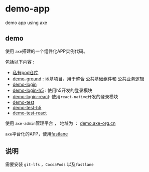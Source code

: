 # demo-app

demo app using axe

## demo

使用 `axe`搭建的一个组件化APP实例代码。 

包括以下内容 :

* [私有pod仓库](https://github.com/axe-org/ios-private-spec)
* [demo-ground](https://github.com/axe-org/demo-ground) : 地基项目，用于整合 公共基础组件和 公共业务逻辑
* [demo-login](https://github.com/axe-org/demo-login)
* [demo-login-h5](https://github.com/axe-org/demo-login-h5) : 使用h5开发的登录模块
* [demo-login-react](https://github.com/axe-org/demo-login-react): 使用`react-native`开发的登录模块
* [demo-test](https://github.com/axe-org/demo-test)
* [demo-test-h5](https://github.com/axe-org/demo-test-h5)
* [demo-test-react](https://github.com/axe-org/demo-test-react)

使用 `axe-admin`管理平台 ， 地址为 ： [demo.axe-org.cn](https://demo.axe-org.cn)

`axe`平台化的APP，使用[fastlane](https://github.com/axe-org/fastlane)


## 说明

需要安装 `git-lfs` ，`CocoaPods`  以及`fastlane`

